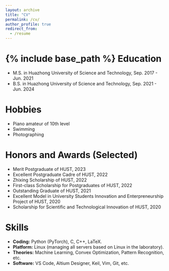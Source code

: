 ```yaml
---
layout: archive
title: "CV"
permalink: /cv/
author_profile: true
redirect_from:
  - /resume
---
```


{% include base_path %}
Education
======
* M.S. in Huazhong University of Science and Technology, Sep. 2017 - Jun. 2021
* B.S. in Huazhong University of Science and Technology, Sep. 2021 - Jun. 2024

Hobbies
======
* Piano amateur of 10th level
* Swimming
* Photographing
  
Honors and Awards (Selected)
=====
- Merit Postgraduate of HUST, 2023
- Excellent Postgraduate Cadre of HUST, 2022
- Zhixing Scholarship of HUST, 2022
- First-class Scholarship for Postgraduates of HUST, 2022
- Outstanding Graduate of HUST, 2021
- Excellent Model in University Students Innovation and Enterpreneurship Project of HUST, 2020
- Scholarship for Scientific and Technological Innovation of HUST, 2020

Skills
======
- **Coding:** Python (PyTorch), C, C++, LaTeX.
- **Platform:** Linux (managing all servers based on Linux in the laboratory).
- **Theories:** Machine Learning, Convex Optimization, Pattern Recognition, etc.
- **Software:** VS Code, Altium Designer, Keil, Vim, Git, etc.
